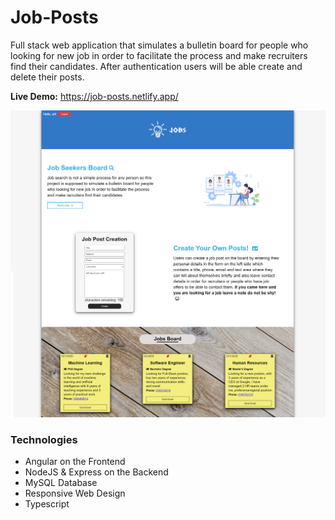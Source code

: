 # Job-Posts
Full stack web application that simulates a bulletin board for people who looking for new job in order to facilitate the process and make recruiters find their candidates. After authentication users will be able create and delete their posts.

**Live Demo:** https://job-posts.netlify.app/


<img src="screenshots/job-posts.png"/>


### Technologies
* Angular on the Frontend
* NodeJS & Express on the Backend
* MySQL Database
* Responsive Web Design
* Typescript
